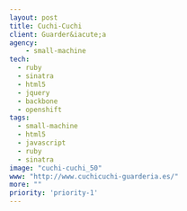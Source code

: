 ```yaml
---
layout: post
title: Cuchi-Cuchi
client: Guarder&iacute;a
agency:
    - small-machine
tech:
  - ruby
  - sinatra
  - html5
  - jquery
  - backbone
  - openshift
tags:
  - small-machine
  - html5
  - javascript
  - ruby
  - sinatra
image: "cuchi-cuchi_50"
www: "http://www.cuchicuchi-guarderia.es/"
more: ""
priority: 'priority-1'
---
```

